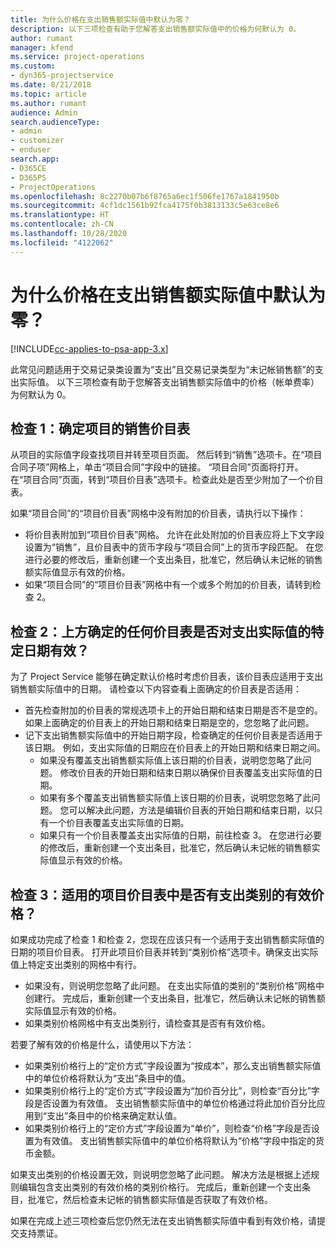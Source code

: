 ```yaml
---
title: 为什么价格在支出销售额实际值中默认为零？
description: 以下三项检查有助于您解答支出销售额实际值中的价格为何默认为 0。
author: rumant
manager: kfend
ms.service: project-operations
ms.custom:
- dyn365-projectservice
ms.date: 8/21/2018
ms.topic: article
ms.author: rumant
audience: Admin
search.audienceType:
- admin
- customizer
- enduser
search.app:
- D365CE
- D365PS
- ProjectOperations
ms.openlocfilehash: 8c2270b07b6f8765a6ec1f506fe1767a1841950b
ms.sourcegitcommit: 4cf1dc1561b92fca4175f0b3813133c5e63ce8e6
ms.translationtype: HT
ms.contentlocale: zh-CN
ms.lasthandoff: 10/28/2020
ms.locfileid: "4122062"
---
```

# <a name="why-is-the-price-defaulting-to-zero-on-expense-sales-actuals"></a>为什么价格在支出销售额实际值中默认为零？

[!INCLUDE[cc-applies-to-psa-app-3.x](../includes/cc-applies-to-psa-app-3x.md)]

此常见问题适用于交易记录类设置为“支出”且交易记录类型为“未记帐销售额”的支出实际值。 以下三项检查有助于您解答支出销售额实际值中的价格（帐单费率）为何默认为 0。

## <a name="check-1-identify-the-sales-price-list-for-project"></a>检查 1：确定项目的销售价目表

从项目的实际值字段查找项目并转至项目页面。 然后转到“销售”选项卡。在“项目合同子项”网格上，单击“项目合同”字段中的链接。 “项目合同”页面将打开。 在“项目合同”页面，转到“项目价目表”选项卡。检查此处是否至少附加了一个价目表。

如果“项目合同”的“项目价目表”网格中没有附加的价目表，请执行以下操作：

- 将价目表附加到“项目价目表”网格。 允许在此处附加的价目表应将上下文字段设置为“销售”，且价目表中的货币字段与“项目合同”上的货币字段匹配。 在您进行必要的修改后，重新创建一个支出条目，批准它，然后确认未记帐的销售额实际值显示有效的价格。
- 如果“项目合同”的“项目价目表”网格中有一个或多个附加的价目表，请转到检查 2。

## <a name="check-2-are-any-of-the-price-lists-identified-above-valid-for-the-specific-date-of-the-expense-actual"></a>检查 2：上方确定的任何价目表是否对支出实际值的特定日期有效？

为了 Project Service 能够在确定默认价格时考虑价目表，该价目表应适用于支出销售额实际值中的日期。 请检查以下内容查看上面确定的价目表是否适用：

- 首先检查附加的价目表的常规选项卡上的开始日期和结束日期是否不是空的。 如果上面确定的价目表上的开始日期和结束日期是空的，您忽略了此问题。 
- 记下支出销售额实际值中的开始日期字段，检查确定的任何价目表是否适用于该日期。 例如，支出实际值的日期应在价目表上的开始日期和结束日期之间。 
    - 如果没有覆盖支出销售额实际值上该日期的价目表，说明您忽略了此问题。 修改价目表的开始日期和结束日期以确保价目表覆盖支出实际值的日期。 
    - 如果有多个覆盖支出销售额实际值上该日期的价目表，说明您忽略了此问题。 您可以解决此问题，方法是编辑价目表的开始日期和结束日期，以只有一个价目表覆盖支出实际值的日期。 
    - 如果只有一个价目表覆盖支出实际值的日期，前往检查 3。
在您进行必要的修改后，重新创建一个支出条目，批准它，然后确认未记帐的销售额实际值显示有效的价格。

## <a name="check-3-is-there-a-valid-price-for-the-expense-category-in-the-applicable-project-price-list"></a>检查 3：适用的项目价目表中是否有支出类别的有效价格？ 

如果成功完成了检查 1 和检查 2，您现在应该只有一个适用于支出销售额实际值的日期的项目价目表。 打开此项目价目表并转到“类别价格”选项卡。确保支出实际值上特定支出类别的网格中有行。
 
- 如果没有，则说明您忽略了此问题。 在支出实际值的类别的“类别价格”网格中创建行。 完成后，重新创建一个支出条目，批准它，然后确认未记帐的销售额实际值显示有效的价格。 
- 如果类别价格网格中有支出类别行，请检查其是否有有效价格。

若要了解有效的价格是什么，请使用以下方法：

- 如果类别价格行上的“定价方式”字段设置为“按成本”，那么支出销售额实际值中的单位价格将默认为“支出”条目中的值。
- 如果类别价格行上的“定价方式”字段设置为“加价百分比”，则检查“百分比”字段是否设置为有效值。 支出销售额实际值中的单位价格通过将此加价百分比应用到“支出”条目中的价格来确定默认值。
- 如果类别价格行上的“定价方式”字段设置为“单价”，则检查“价格”字段是否设置为有效值。 支出销售额实际值中的单位价格将默认为“价格”字段中指定的货币金额。

如果支出类别的价格设置无效，则说明您忽略了此问题。 解决方法是根据上述规则编辑包含支出类别的有效价格的类别价格行。 完成后，重新创建一个支出条目，批准它，然后检查未记帐的销售额实际值是否获取了有效价格。

如果在完成上述三项检查后您仍然无法在支出销售额实际值中看到有效价格，请提交支持票证。


